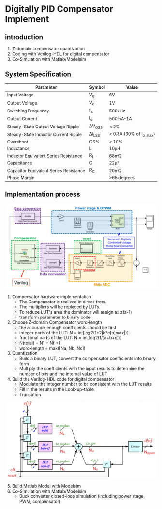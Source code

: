 # Digitally PID Compensator Implement

## introduction
1. Z-domain compensator quantization
2. Coding with Verilog-HDL for digital compensator
3. Co-Simulation with Matlab/Modelsim

## System Specification
| Parameter                             | Symbol  | Value               |
|---------------------------------------|---------|---------------------|
| Input Voltage                         | V<sub>g</sub>    | 6V                  |
| Output Voltage                        | V<sub>o</sub>    | 1V                  |
| Switching Frequency                   | f<sub>s</sub>    | 500kHz              |
| Output Current                        | I<sub>o</sub>    | 500mA–1A            |
| Steady-State Output Voltage Ripple    | ΔV<sub>OSS</sub> | < 2%                |
| Steady-State Inductor Current Ripple  | Δi<sub>LSS</sub> | < 0.3A (30% of I<sub>o_max</sub>) |
| Overshoot                             | OS%     | < 10%               |
| Inductance                            | L       | 10μH                |
| Inductor Equivalent Series Resistance | R<sub>L</sub>    | 68mΩ                |
| Capacitance                           | C       | 22μF                |
| Capacitor Equivalent Series Resistance| R<sub>C</sub>    | 20mΩ                |
| Phase Margin                          |                  | >65 degrees         |


## Implementation process

![C](./figure/2.png)

1. Compensator hardware implementation
    - The Compensator is realized in direct-from.
    - The multipliers will be replaced by LUTs.
    - To reduce LUT's area the dominator will assign as z(z-1)
    - transform parameter to binary code
2. Choose Z-domain Compensator word-length
    - the accuracy enough coefficients should be first
    - Integer parts of the LUT: N = int[log2(1+2|k*e[n]max|)]
    - fractional parts of the LUT: N = int[log2(1/(a+b+c))]
    - N(total) = N1 + Nf +1
    - word-length = max([Na, Nb, Nc])
3. Quantization
    - Build a binary LUT, convert the compensator coefficients into binary form
    - Multiply the coefficients with the input results to determine the number of bits and the internal value of LUT
4. Build the Verilog-HDL code for digital compensator
    - Modulate the integer number to be consistent with the LUT results
    - Fill in the results in the Look-up-table
    - Truncation

![C](./figure/1.png)

5. Build Matlab Model with Modelsim
6. Co-Simulation with Matlab/Modelsim
     - Buck converter closed-loop simulation (including power stage, PWM, compensator)
